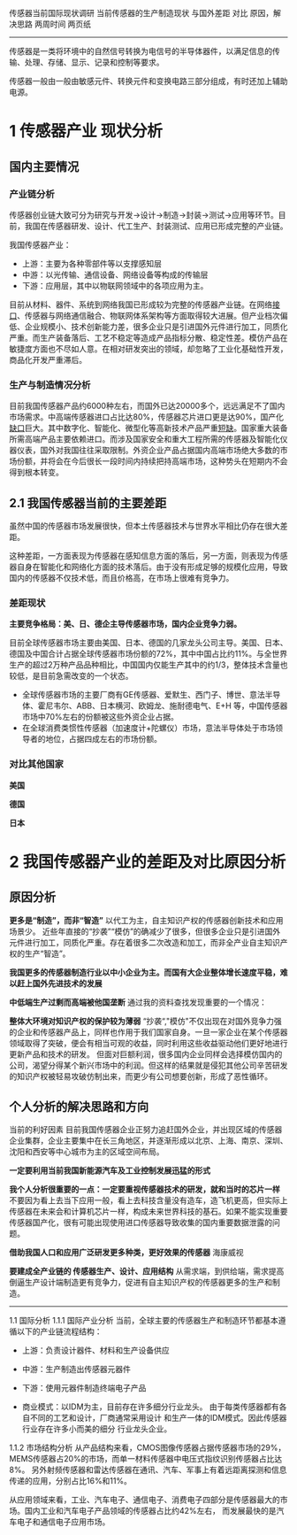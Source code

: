 传感器当前国际现状调研
当前传感器的生产制造现状
与国外差距 对比
原因，解决思路
两周时间 两页纸

---
传感器是一类将环境中的自然信号转换为电信号的半导体器件，以满足信息的传输、处理、存储、显示、记录和控制等要求。

传感器一般由一般由敏感元件、转换元件和变换电路三部分组成，有时还加上辅助电源。


# 1 传感器产业 现状分析
## 国内主要情况
### 产业链分析
传感器创业链大致可分为研究与开发→设计→制造→封装→测试→应用等环节。目前，我国在传感器研发、设计、代工生产、封装测试、应用已形成完整的产业链。

我国传感器产业：
- 上游：主要为各种零部件等以支撑感知层
- 中游：以光传输、通信设备、网络设备等构成的传输层
- 下游：应用层，其中以物联网领域中的各项应用为主。

目前从材料、器件、系统到网络我国已形成较为完整的传感器产业链。在网络[接口](http://www.hqchip.com/app/1039)、传感器与网络通信融合、物联网体系架构等方面取得较大进展。但产业档次偏低、企业规模小、技术创新能力差，很多企业只是引进国外元件进行加工，同质化严重。而生产装备落后、工艺不稳定等造成产品指标分散、稳定性差。模仿产品在敏捷度方面也不尽如人意。在相对研发突出的领域，却忽略了工业化基础性开发，商品化开发严重滞后。

### 生产与制造情况分析
目前我国传感器产品约6000种左右，而国外已达20000多个，远远满足不了国内市场需求。中高端传感器进口占比达80%，传感器芯片进口更是达90%，国产化[缺口](http://www.hqpcb.com/)巨大。其中数字化、智能化、微型化等高新技术产品严重[短缺](http://www.hqpcb.com/zhuoluye11/?tid=26&plan=fashaoyou)。国家重大装备所需高端产品主要依赖进口。而涉及国家安全和重大工程所需的传感器及智能化仪器仪表，国外对我国往往采取限制。外资企业产品占据国内高端市场绝大多数的市场份额，并将会在今后很长一段时间内持续把持高端市场，这种势头在短期内不会得到根本转变。

## 2.1 我国传感器当前的主要差距
虽然中国的传感器市场发展很快，但本土传感器技术与世界水平相比仍存在很大差距。

这种差距，一方面表现为传感器在感知信息方面的落后，另一方面，则表现为传感器自身在智能化和网络化方面的技术落后。由于没有形成足够的规模化应用，导致国内的传感器不仅技术低，而且价格高，在市场上很难有竞争力。
### 差距现状
**主要竞争格局：美、日、德企主导传感器市场，国内企业竞争力弱。**

目前全球传感器市场主要由美国、日本、德国的几家龙头公司主导。美国、日本、德国及中国合计占据全球传感器市场份额的72%，其中中国占比约11%。与全世界生产的超过2万种产品品种相比，中国国内仅能生产其中的约1/3，整体技术含量也较低，是目前急需改变的一个状态。

- 全球传感器市场的主要厂商有GE传感器、爱默生、西门子、博世、意法半导体、霍尼韦尔、ABB、日本横河、欧姆龙、施耐德电气、E+H 等，中国传感器市场中70%左右的份额被这些外资企业占据。 
- 在全球消费类惯性传感器（加速度计+陀螺仪）市场，意法半导体处于市场领导者的地位，占据四成左右的市场份额。

### 对比其他国家
**美国**

**德国**

**日本**


# 2 我国传感器产业的差距及对比原因分析
## 原因分析
**更多是“制造”，而非“智造”**
以代工为主，自主知识产权的传感器创新技术和应用场景少。
近些年直接的“抄袭”“模仿”的确减少了很多，但很多企业只是引进国外元件进行加工，同质化严重。存在着很多二次改造和加工，而非全产业自主知识产权的生产“智造”。

**我国更多的传感器制造行业以中小企业为主。而国有大企业整体增长速度平稳，难以赶上国外先进技术的发展**

**中低端生产过剩而高端被他国垄断**
通过我的资料查找发现重要的一个情况：

**整体大环境对知识产权的保护较为薄弱**
“抄袭“,"模仿"不仅出现在对国外竞争力强的企业和传感器产品上，同样也作用于我们国家自身。一旦一家企业在某个传感器领域取得了突破，便会有相当可观的收益，同时利用这些收益驱动他们更好地进行更新产品和技术的研发。
但面对巨额利润，很多国内企业同样会选择模仿国内的公司，渴望分得某个新兴市场中的利润。但这样的结果就是侵犯其他公司辛苦研发的知识产权被轻易攻破仿制出来，而更少有公司想要创新，形成了恶性循环。


## 个人分析的解决思路和方向
当前的利好因素
目前我国传感器企业正努力追赶国外企业，并出现区域的传感器企业集群，企业主要集中在长三角地区，并逐渐形成以北京、上海、南京、深圳、沈阳和西安等中心城市为主的区域空间布局。

**一定要利用当前我国新能源汽车及工业控制发展迅猛的形式**

**我个人分析很重要的一点：一定要重视传感器技术的研发，就和当时的芯片一样**
不要因为看上去当下应用一般，看上去科技含量没有造车，造飞机更高，但实际上传感器在未来会和计算机芯片一样，构成未来世界科技的基石。如果不能实现重要传感器国产化，很有可能出现使用进口传感器导致收集的国内重要数据泄露的问题。

**借助我国人口和应用广泛研发更多种类，更好效果的传感器**
海康威视

**要建成全产业链的 传感器生产、设计、应用结构**
从需求端，到供给端，需求提高倒逼生产设计端制造更有竞争力，促进有自主知识产权的传感器更多的生产和制造。




---
1.1 国际分析
1.1.1 国际产业分析
当前，全球主要的传感器生产和制造环节都基本遵循以下的产业链流程结构：
- 上游：负责设计器件、材料和生产设备供应
- 中游：生产制造出传感器元器件
- 下游：使用元器件制造终端电子产品

- 商业模式：以IDM为主，目前存在许多细分行业龙头。 由于每类传感器都有各自不同的工艺和设计，厂商通常采用设计 和生产一体的IDM模式。因此传感器行业存在许多小而美的细分 行业龙头企业。


 1.1.2 市场结构分析
从产品结构来看，CMOS图像传感器占据传感器市场的29%，MEMS传感器占20%的市场，而单一材料传感器中电压式指纹识别传感器占比达8%。 另外射频传感器和雷达传感器在通讯、汽车、军事上有着远距离探测和信息传递的应用，分别占比16%和11%。

从应用领域来看，工业、汽车电子、通信电子、消费电子四部分是传感器最大的市场。国内工业和汽车电子产品领域的传感器占比约42%左右， 而发展最快的是汽车电子和通信电子应用市场。

